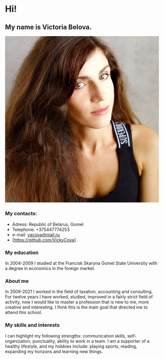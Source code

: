 # Hi!
## My name is Victoria Belova.
![My photo](img1.jpg)
### My contacts:
* Adress: Republic of Belarus, Gomel
* Telephone: +375447774253
* e-mail: vacova@mail.ru
* [https://github.com/VickyCova]


### My education
In 2004-2009 I studied at the Francisk Skaryna Gomel State University with a degree in economics in the foreign market.

### About me
In 2009-2021 I worked in the field of taxation, accounting and consulting. For twelve years I have worked, studied, improved in a fairly strict field of activity, now I would like to master a profession that is new to me, more creative and interesting. I think this is the main goal that directed me to attend this school.

### My skills and interests
I can highlight my following strengths: communication skills, self-organization, punctuality, ability to work in a team.
I am a supporter of a healthy lifestyle, and my hobbies include: playing sports, reading, expanding my horizons and learning new things.
